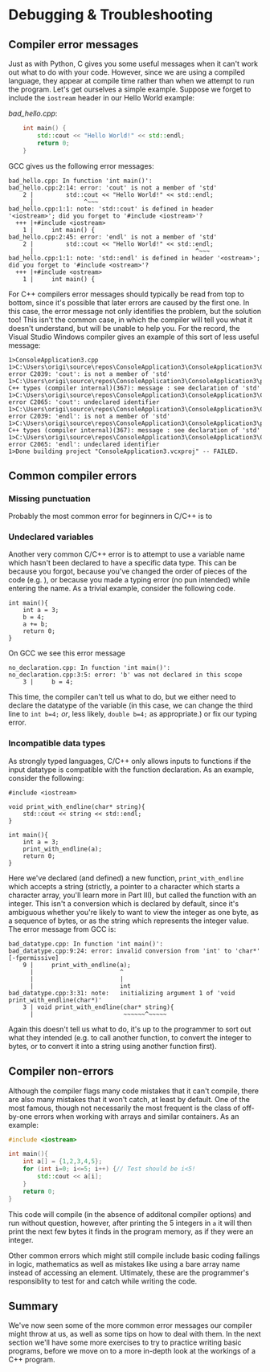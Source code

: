 # Debugging & Troubleshooting

## Compiler error messages

Just as with Python, C gives you some useful messages when it can't work out what to do with your code. However, since we are using a compiled language, they appear at compile time rather than when we attempt to run the program. Let's get ourselves a simple example. Suppose we forget to include the `iostream` header in our Hello World example:

_bad_hello.cpp_:
```c++
    int main() {
        std::cout << "Hello World!" << std::endl;
        return 0;
    }
```

GCC gives us the following error messages:

```
bad_hello.cpp: In function 'int main()':
bad_hello.cpp:2:14: error: 'cout' is not a member of 'std'
    2 |         std::cout << "Hello World!" << std::endl;
      |              ^~~~
bad_hello.cpp:1:1: note: 'std::cout' is defined in header '<iostream>'; did you forget to '#include <iostream>'?
  +++ |+#include <iostream>
    1 |     int main() {
bad_hello.cpp:2:45: error: 'endl' is not a member of 'std'
    2 |         std::cout << "Hello World!" << std::endl;
      |                                             ^~~~
bad_hello.cpp:1:1: note: 'std::endl' is defined in header '<ostream>'; did you forget to '#include <ostream>'?
  +++ |+#include <ostream>
    1 |     int main() {
```

For C++ compilers error messages should typically be read from top to bottom, since it's possible that later errors are caused by the first one. In this case, the error message not only identifies the problem, but the solution too! This isn't the common case, in which the compiler will tell you what it doesn't understand, but will be unable to help you. For the record, the Visual Studio Windows compiler gives an example of this sort of less useful message:

```
1>ConsoleApplication3.cpp
1>C:\Users\origi\source\repos\ConsoleApplication3\ConsoleApplication3\ConsoleApplication3.cpp(2,10): error C2039: 'cout': is not a member of 'std'
1>C:\Users\origi\source\repos\ConsoleApplication3\ConsoleApplication3\predefined C++ types (compiler internal)(367): message : see declaration of 'std'
1>C:\Users\origi\source\repos\ConsoleApplication3\ConsoleApplication3\ConsoleApplication3.cpp(2,15): error C2065: 'cout': undeclared identifier
1>C:\Users\origi\source\repos\ConsoleApplication3\ConsoleApplication3\ConsoleApplication3.cpp(2,41): error C2039: 'endl': is not a member of 'std'
1>C:\Users\origi\source\repos\ConsoleApplication3\ConsoleApplication3\predefined C++ types (compiler internal)(367): message : see declaration of 'std'
1>C:\Users\origi\source\repos\ConsoleApplication3\ConsoleApplication3\ConsoleApplication3.cpp(2,45): error C2065: 'endl': undeclared identifier
1>Done building project "ConsoleApplication3.vcxproj" -- FAILED.
```

## Common compiler errors

### Missing punctuation

Probably the most common error for beginners in C/C++ is to 

### Undeclared variables

Another very common C/C++ error is to attempt to use a variable name which hasn't been declared to have a specific data type. This can be because you forgot, because you've changed the order of pieces of the code (e.g. ), or because you made a typing error (no pun intended) while entering the name. As a trivial example, consider the following code.

```
int main(){
    int a = 3;
    b = 4;
    a += b;
    return 0;
}
```

On GCC we see this error message

```
no_declaration.cpp: In function 'int main()':
no_declaration.cpp:3:5: error: 'b' was not declared in this scope
    3 |     b = 4;
```

This time, the compiler can't tell us what to do, but we either need to declare the datatype of the variable (in this case, we can change the third line to `int b=4;` _or_, less likely, `double b=4;` as appropriate.) or fix our typing error.

### Incompatible data types

As strongly typed languages, C/C++ only allows inputs to functions if the input datatype is compatible with the function declaration. As an example, consider the following:


```
#include <iostream>

void print_with_endline(char* string){
    std::cout << string << std::endl;
}

int main(){
    int a = 3;
    print_with_endline(a);
    return 0;
}
```

Here we've declared (and defined) a new function, `print_with_endline` which accepts a string (strictly, a pointer to a character which starts a character array, you'll learn more in Part III), but called the function with an integer. This isn't a conversion which is declared by default, since it's ambiguous whether you're likely to want to view the integer as one byte, as a sequence of bytes, or as the string which represents the integer value. The error message from GCC is:

```
bad_datatype.cpp: In function 'int main()':
bad_datatype.cpp:9:24: error: invalid conversion from 'int' to 'char*' [-fpermissive]
    9 |     print_with_endline(a);
      |                        ^
      |                        |
      |                        int
bad_datatype.cpp:3:31: note:   initializing argument 1 of 'void print_with_endline(char*)'
    3 | void print_with_endline(char* string){
      |                         ~~~~~~^~~~~~
```

Again this doesn't tell us what to do, it's up to the programmer to sort out what they intended (e.g. to call another function, to convert the integer to bytes, or to convert it into a string using another function first).

## Compiler non-errors

Although the compiler flags many code mistakes that it can't compile, there are also many mistakes that it won't catch, at least by default. One of the most famous, though not necessarily the most frequent is the class of off-by-one errors when working with arrays and similar containers. As an example:

```c++
#include <iostream>

int main(){
    int a[] = {1,2,3,4,5};
    for (int i=0; i<=5; i++) {// Test should be i<5!
        std::cout << a[i];
    }
    return 0;
}
```

This code will compile (in the absence of additonal compiler options) and run without question, however, after printing the 5 integers in `a` it will then print the next few bytes it finds in the program memory, as if they were an integer.

Other common errors which might still compile include basic coding failings in logic, mathematics as well as mistakes like using a bare array name instead of accessing an element. Ultimately, these are the programmer's responsiblity to test for and catch while writing the code.


## Summary

We've now seen some of the more common error messages our compiler might throw at us, as well as some tips on how to deal with them. In the next section we'll have some more exercises to try to practice writing basic programs, before we move on to a more in-depth look at the workings of a C++ program.
